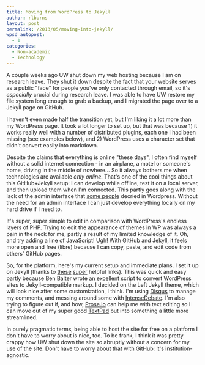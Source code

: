 ```yaml
---
title: Moving from WordPress to Jekyll
author: rlburns
layout: post
permalink: /2013/05/moving-into-jekyll/
wpsd_autopost:
  - 1
categories:
  - Non-academic
  - Technology
---
```


A couple weeks ago UW shut down my web hosting because I am on research leave. They shut it down despite the fact that your website serves as a public "face" for people you've only contacted through email, so it's *especially* crucial during research leave. I was able to have UW restore my file system long enough to grab a backup, and I migrated the page over to a Jekyll page on GitHub.

I haven't even made half the transition yet, but I'm liking it a lot more than my WordPress page. It took a lot longer to set up, but that was because 1) it works really well with a number of distributed plugins, each one I had been missing (see examples below), and 2) WordPress uses a character set that didn't convert easily into markdown.

Despite the claims that everything is online "these days", I often find myself without a solid internet connection - in an airplane, a motel or someone's home, driving in the middle of nowhere... So it always bothers me when technologies are available *only online*. That's one of the cool things about this GitHub+Jekyll setup: I can develop while offline, test it on a local server, and then upload them when I'm connected. This partly goes along with the lack of the admin interface that [some people](http://developmentseed.org/blog/2012/07/27/build-cms-free-websites/) decried in Wordpress. Without the need for an admin interface I can just develop everything locally on my hard drive if I need to.

It's super, super simple to edit in comparison with WordPress's endless layers of PHP. Trying to edit the appearance of themes in WP was always a pain in the neck for me, partly a result of my limited knowledge of it. Oh, and try adding a line of JavaScript! Ugh! With GitHub and Jekyll, it feels more open and free (libre) because I can copy, paste, and edit code from others' GitHub pages.

So, for the platform, here's my current setup and immediate plans. I set it up on Jekyll (thanks to [these](http://weedygarden.net/2012/12/hello-jekyll/) [super](http://jekyllbootstrap.com/) helpful links). This was quick and easy partly because Ben Balter wrote [an excellent script](https://github.com/benbalter/wordpress-to-jekyll-exporter) to convert WordPress sites to Jekyll-compatible markup. I decided on the Left Jekyll theme, which will look nice after some customization, I think. I'm using [Disqus](http://disqus.com/burnsr77/) to manage my comments, and messing around some with [IntenseDebate](http://intensedebate.com/profiles/burnsr77). I'm also trying to figure out if, and how, [Prose.io](http://prose.io/) can help me with text editing so I can move out of my super good [TextPad](http://textpad.com/) but into something a little more streamlined.

In purely pragmatic terms, being able to host the site for free on a platform I don't have to worry about is nice, too. To be frank, I think it was pretty crappy how UW shut down the site so abruptly without a concern for my use of the site. Don't have to worry about that with GitHub: it's institution-agnostic.